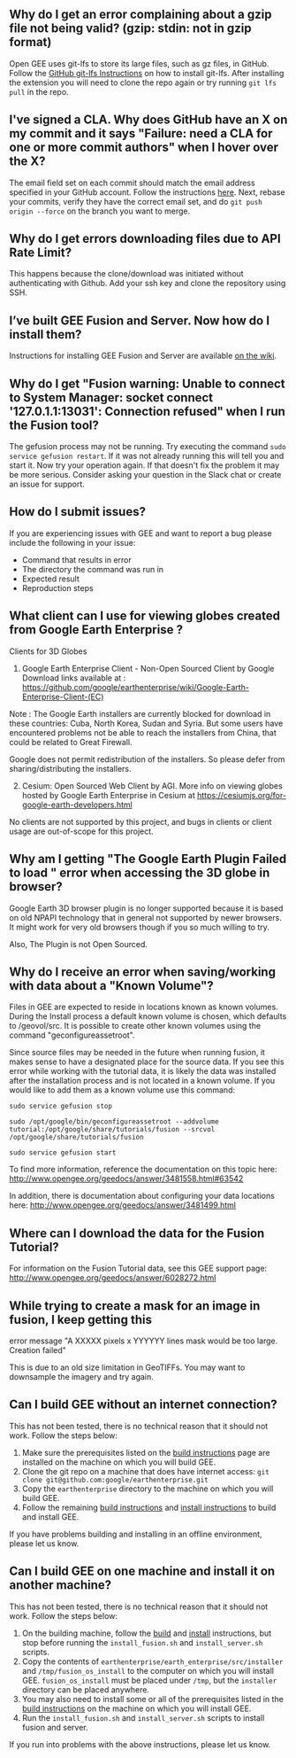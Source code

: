 ## Why do I get an error complaining about a gzip file not being valid? (gzip: stdin: not in gzip format)
Open GEE uses git-lfs to store its large files, such as gz files, in GitHub. Follow the [GitHub git-lfs Instructions](https://git-lfs.github.com/) on how to install git-lfs. After installing the extension you will need to clone the repo again or try running `git lfs pull` in the repo.

## I've signed a CLA. Why does GitHub have an X on my commit and it says "Failure: need a CLA for one or more commit authors" when I hover over the X?
The email field set on each commit should match the email address specified in your GitHub account. Follow the instructions [here](https://help.github.com/articles/setting-your-email-in-git/). Next, rebase your commits, verify they have the correct email set, and do `git push origin --force` on the branch you want to merge.

## Why do I get errors downloading files due to API Rate Limit?
This happens because the clone/download was initiated without authenticating with Github. Add your ssh key and clone the repository using SSH.

## I’ve built GEE Fusion and Server. Now how do I install them?
Instructions for installing GEE Fusion and Server are available [on the wiki](https://github.com/google/earthenterprise/wiki/Install-Fusion-or-Earth-Server).

## Why do I get "Fusion warning: Unable to connect to System Manager: socket connect '127.0.1.1:13031': Connection refused" when I run the Fusion tool?
The gefusion process may not be running. Try executing the command `sudo service gefusion restart`. If it was not already running this will tell you and start it. Now try your operation again. If that doesn't fix the problem it may be more serious. Consider asking your question in the Slack chat or create an issue for support.

## How do I submit issues?
If you are experiencing issues with GEE and want to report a bug please include the following in your issue:
* Command that results in error
* The directory the command was run in
* Expected result
* Reproduction steps

## What client can I use for viewing globes created from Google Earth Enterprise ?

Clients for 3D Globes

1. Google Earth Enterprise Client - Non-Open Sourced Client by Google
Download links available at :
https://github.com/google/earthenterprise/wiki/Google-Earth-Enterprise-Client-(EC)

Note : The Google Earth installers are currently blocked for download in these countries: Cuba, North Korea, Sudan and Syria. But some users have encountered problems not be able to reach the installers from China, that could be related to Great Firewall.

Google does not permit redistribution of the installers. So please defer from sharing/distributing the installers.

2.  Cesium:
Open Sourced Web Client by AGI.
More info on viewing globes hosted by Google Earth Enterprise in Cesium at https://cesiumjs.org/for-google-earth-developers.html

No clients are not supported by this project, and bugs in clients or client usage are out-of-scope for this project. 

## Why am I getting "The Google Earth Plugin Failed to load " error when accessing the 3D globe in browser?

Google Earth 3D browser plugin is no longer supported because it is based on old NPAPI technology that in general not supported by newer browsers. It might work for very old browsers though if you so much willing to try. 

Also, The Plugin is not Open Sourced.

## Why do I receive an error when saving/working with data about a "Known Volume"?

Files in GEE are expected to reside in locations known as known volumes. During the Install process a default known volume is chosen, which defaults to /geovol/src. It is possible to create other known volumes using the command "geconfigureassetroot". 

Since source files may be needed in the future when running fusion, it makes sense to have a designated place for the source data. If you see this error while working with the tutorial data, it is likely the data was installed after the installation process and is not located in a known volume. If you would like to add them as a known volume use this command:

```
sudo service gefusion stop

sudo /opt/google/bin/geconfigureassetroot --addvolume tutorial:/opt/google/share/tutorials/fusion --srcvol /opt/google/share/tutorials/fusion

sudo service gefusion start
```

To find more information, reference the documentation on this topic here: http://www.opengee.org/geedocs/answer/3481558.html#63542

In addition, there is documentation about configuring your data locations here: http://www.opengee.org/geedocs/answer/3481499.html 

## Where can I download the data for the Fusion Tutorial?

For information on the Fusion Tutorial data, see this GEE support page:
http://www.opengee.org/geedocs/answer/6028272.html

## While trying to create a mask for an image in fusion, I keep getting this 
error message "A XXXXX pixels x YYYYYY lines mask would be too large. 
Creation failed"

This is due to an old size limitation in GeoTIFFs. You may want to downsample the imagery and try again.

## Can I build GEE without an internet connection?
This has not been tested, there is no technical reason that it should not work.  Follow the steps below:

1. Make sure the prerequisites listed on the [build instructions](https://github.com/google/earthenterprise/wiki/Build-Instructions) page are installed on the machine on which you will build GEE.
1. Clone the git repo on a machine that does have internet access: `git clone git@github.com:google/earthenterprise.git`
1. Copy the `earthenterprise` directory to the machine on which you will build GEE.
1. Follow the remaining [build instructions](https://github.com/google/earthenterprise/wiki/Build-Instructions) and [install instructions](https://github.com/google/earthenterprise/wiki/Install-Fusion-or-Earth-Server) to build and install GEE.

If you have problems building and installing in an offline environment, please let us know.

## Can I build GEE on one machine and install it on another machine?
This has not been tested, there is no technical reason that it should not work.  Follow the steps below:

1. On the building machine, follow the [build](https://github.com/google/earthenterprise/wiki/Build-Instructions) and [install](https://github.com/google/earthenterprise/wiki/Install-Fusion-or-Earth-Server) instructions, but stop before running the `install_fusion.sh` and `install_server.sh` scripts.
1. Copy the contents of `earthenterprise/earth_enterprise/src/installer` and `/tmp/fusion_os_install` to the computer on which you will install GEE.  `fusion_os_install` must be placed under `/tmp`, but the `installer` directory can be placed anywhere.
1. You may also need to install some or all of the prerequisites listed in the [build instructions](https://github.com/google/earthenterprise/wiki/Build-Instructions) on the machine on which you will install GEE.
1. Run the `install_fusion.sh` and `install_server.sh` scripts to install fusion and server.

If you run into problems with the above instructions, please let us know.
